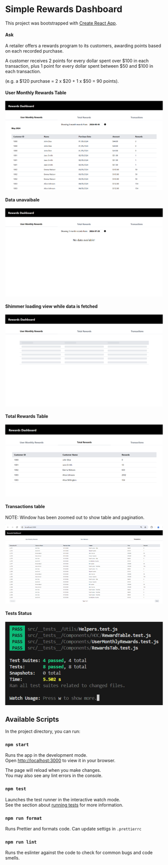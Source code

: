 # Simple Rewards Dashboard

This project was bootstrapped with [Create React App](https://github.com/facebook/create-react-app).

#### Ask
A retailer offers a rewards program to its customers, awarding points based on each recorded purchase.

A customer receives 2 points for every dollar spent over $100 in each transaction, plus 1 point for every dollar spent between $50 and $100 in each transaction.

(e.g. a $120 purchase = 2 x $20 + 1 x $50 = 90 points).


#### User Monthly Rewards Table
!["User Monthly Rewards Table"](public/images/UserMonthlyRewards.png)

#### Data unavaibale
!["Data Unavailable](public/images/DataUnavailable.png)

#### Shimmer loading view while data is fetched
!["Shimmer Image](public/images/ShimmerLoadingExample.png)

#### Total Rewards Table
!["Total Rewards Table](public/images/TotalRewards.png)

#### Transactions table
NOTE: Window has been zoomed out to show table and pagination.

!["Transactions Table](public/images/TransactionsTable.png)

#### Tests Status
!["Tests Status](public/images/Tests.png)

## Available Scripts

In the project directory, you can run:

### `npm start`

Runs the app in the development mode.\
Open [http://localhost:3000](http://localhost:3000) to view it in your browser.

The page will reload when you make changes.\
You may also see any lint errors in the console.

### `npm test`

Launches the test runner in the interactive watch mode.\
See the section about [running tests](https://facebook.github.io/create-react-app/docs/running-tests) for more information.

### `npm run format`

Runs Prettier and formats code. Can update settigs in `.prettierrc`

### `npm run lint`

Runs the eslinter against the code to check for common bugs and code smells.

